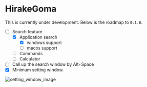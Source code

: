 # HirakeGoma

This is currently under development.
Below is the roadmap to `0.1.0`.

- [ ] Search feature
  - [x] Application search
    - [x] windows support
    - [ ] macos support
  - [ ] Commands
  - [ ] Calculator
- [ ] Call up the search window by Alt+Space
- [x] Minimum setting window.

![setting_window_image](https://user-images.githubusercontent.com/96561881/193815380-e3fb27e7-498c-40bc-ac5d-5d8eee756de4.png)
